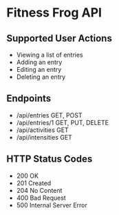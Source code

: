 ﻿
# Fitness Frog API

## Supported User Actions

* Viewing a list of entries
* Adding an entry
* Editing an entry
* Deleting an entry


## Endpoints

* /api/entries GET, POST
* /api/entries/1 GET, PUT, DELETE
* /api/activities GET
* /api/intensities GET

## HTTP Status Codes

* 200 OK
* 201 Created 
* 204 No Content
* 400 Bad Request
* 500 Internal Server Error


